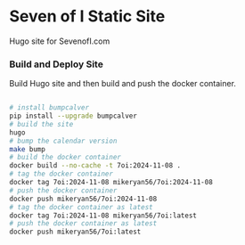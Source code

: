 # Seven of I Static Site
Hugo site for SevenofI.com

### Build and Deploy Site

Build Hugo site and then build and push the docker container.

```bash

# install bumpcalver
pip install --upgrade bumpcalver
# build the site
hugo
# bump the calendar version
make bump
# build the docker container
docker build --no-cache -t 7oi:2024-11-08 .
# tag the docker container
docker tag 7oi:2024-11-08 mikeryan56/7oi:2024-11-08
# push the docker container
docker push mikeryan56/7oi:2024-11-08
# tag the docker container as latest
docker tag 7oi:2024-11-08 mikeryan56/7oi:latest
# push the docker container as latest
docker push mikeryan56/7oi:latest

```